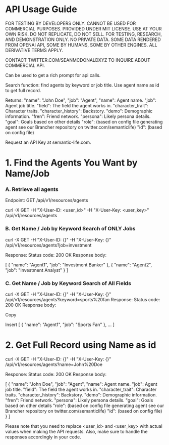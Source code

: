 # API Usage Guide

FOR TESTING BY DEVELOPERS ONLY. CANNOT BE USED FOR COMMERCIAL PURPOSES. PROVIDED UNDER MIT LICENSE. USE AT YOUR OWN RISK. DO NOT REPLICATE, DO NOT SELL. FOR TESTING, RESEARCH, AND DEMONSTRATION ONLY. NO PRIVATE DATA. SOME DATA RENDERED FROM OPENAI API, SOME BY HUMANS, SOME BY OTHER ENGINES. ALL DERIVATIVE TERMS APPLY. 

CONTACT TWITTER.COM/SEANMCDONALDXYZ TO INQUIRE ABOUT COMMERCIAL API.

Can be used to get a rich prompt for api calls. 

Search function: find agents by keyword or job title. Use agent name as id to get full record.

Returns: 
"name": "John Doe",
  "job": "Agent",
  "name": Agent name.
  "job": Agent job title.
  "field": The field the agent works in.
  "character_trait": Character traits.
  "character_history": Backstory.
  "demo": Demographic information.
  "fren": Friend network.
  "persona": Likely persona details.
  "goal": Goals based on other details
  "role": (based on config file generating agent see our Brancher repository on twitter.com/semanticlife)
  "id": (based on config file)

Request an API Key at semantic-life.com. 

# 1. Find the Agents You Want by Name/Job

### A. Retrieve all agents
Endpoint: GET /api/v1/resources/agents

curl -X GET -H "X-User-ID: <user_id>" -H "X-User-Key: <user_key>" /api/v1/resources/agents


### B. Get Name / Job by Keyword Search of ONLY Jobs

curl -X GET -H "X-User-ID: {}" -H "X-User-Key: {}" /api/v1/resources/agents?job=investment

Response:
Status code: 200 OK
Response body:

[
  {
    "name": "Agent1",
    "job": "Investment Banker"
  },
  {
    "name": "Agent2",
    "job": "Investment Analyst"
  }
]

### C. Get Name / Job by Keyword Search of All Fields

curl -X GET -H "X-User-ID: {}" -H "X-User-Key: {}" /api/v1/resources/agents?keyword=sports%20fan
Response:
Status code: 200 OK
Response body:


Copy

Insert
[
  {
    "name": "Agent1",
    "job": "Sports Fan"
  },
  ...
]


# 2. Get Full Record using Name as id

curl -X GET -H "X-User-ID: {}" -H "X-User-Key: {}" /api/v1/resources/agents?name=John%20Doe

Response:
Status code: 200 OK
Response body:

[
{
  "name": "John Doe",
  "job": "Agent",
  "name": Agent name.
  "job": Agent job title.
  "field": The field the agent works in.
  "character_trait": Character traits.
  "character_history": Backstory.
  "demo": Demographic information.
  "fren": Friend network.
  "persona": Likely persona details.
  "goal": Goals based on other details
  "role": (based on config file generating agent see our Brancher repository on twitter.com/semanticlife)
  "id": (based on config file)
}
]



Please note that you need to replace <user_id> and <user_key> with actual values when making the API requests. Also, make sure to handle the responses accordingly in your code.